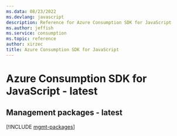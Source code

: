 ```yaml
---
ms.data: 08/23/2022
ms.devlang: javascript
description: Reference for Azure Consumption SDK for JavaScript
ms.author: jeffish
ms.service: consumption
ms.topic: reference
author: xirzec
title: Azure Consumption SDK for JavaScript
---
```

# Azure Consumption SDK for JavaScript - latest

## Management packages - latest
[!INCLUDE [mgmt-packages](consumption-mgmt-index.md)]